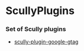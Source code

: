# ScullyPlugins

### Set of Scully plugins

- [scully-plugin-google-gtag](https://github.com/nartc/scully-plugins/tree/master/libs/scully-plugin-google-gtag)
